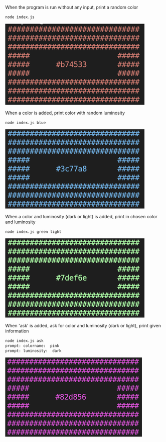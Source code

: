 When the program is run without any input, print a random color

````
node index.js
````
![Color generator 'random color'](/RandomColor.png?raw=true)

When a color is added, print color with random luminosity

````
node index.js blue 
````
![Color generator 'hue'](/Hue.png?raw=true)

When a color and luminosity (dark or light) is added, print in chosen color and luminosity

````
node index.js green light 
````
![Color generator 'hue and luminosity'](/HueAndLuminosity.png?raw=true)

When 'ask' is added, ask for color and luminosity (dark or light), print given information

````
node index.js ask
prompt: colorname:  pink
prompt: luminosity:  dark
````
![Color generator 'ask'](/Ask.png?raw=true)
